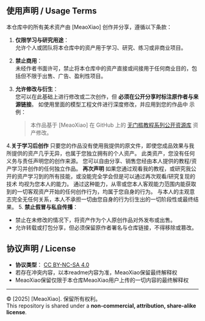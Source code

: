 ## 使用声明 / Usage Terms

本仓库中的所有美术资产由 [MeaoXiao] 创作并分享，遵循以下条款：

1. **仅限学习与研究用途**：  
   允许个人或团队将本仓库中的资产用于学习、研究、练习或非商业项目。

2. **禁止商用**：  
   未经作者书面许可，禁止将本仓库中的资产直接或间接用于任何商业目的，包括但不限于出售、广告、盈利性项目。

3. **允许修改与衍生**：  
   您可以在此基础上进行修改或二次创作，但 **必须在公开分享时标注原作者与来源链接**。
   如使用里面的模型工程文件进行深度修改，并应用到您的作品中
   示例：  
   > 本作品基于 [MeaoXiao] 在 GitHub 上的 [无门槛教程系列公开资源库](https://github.com/MeaoXiao/-.git) 资产修改。
   
4.**关于学习后创作**
   只要您的作品没有使用我提供的原文件，即使您成品效果与我所提供的资产几乎无异，也属于您独立拥有的个人资产。
   此类资产，您没有任何义务与责任声明您的创作来源。
   您可以自由分享、销售您经由本人提供的教程/资产学习并创作的任何独立作品。
   **再次声明**
   如果您通过观看我的教程，或研究我公开的资产学习到的所有技能，或没能完全学会但是可以通过再次观看/研究复现的技术
   均视为您本人的能力。
   通过这种能力，从零或您本人客观能力范围内能获取到的一切客观资产开始的任何创作行为，均属于您自身的行为。
   与本人的主观意志完全无任何关系，本人不承担一切由您自身的行为衍生出的一切阶段性或最终结果。
5. **禁止假冒与私自传播**：  
   - 禁止在未修改的情况下，将资产作为个人原创作品对外发布或出售。  
   - 允许转载或打包分享，但必须保留原作者署名与仓库链接，不得移除或篡改。
## 协议声明 / License
- **协议类型**： [CC BY-NC-SA 4.0](https://creativecommons.org/licenses/by-nc-sa/4.0/)
- 若存在冲突内容，以本readme内容为准，MeaoXiao保留最终解释权
- MeaoXiao保留仅限于本仓库MeaoXiao用户上传的一切内容的最终解释权
---
© [2025] [MeaoXiao]. 保留所有权利。  
This repository is shared under a **non-commercial, attribution, share-alike license**.
